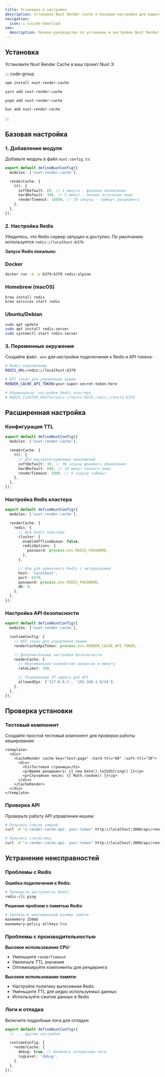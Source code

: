 ```yaml
---
title: Установка и настройка
description: Установка Nuxt Render Cache и базовая настройка для вашего проекта
navigation:
  icon: i-lucide-download
seo:
  description: Полное руководство по установке и настройке Nuxt Render Cache модуля
---
```


## Установка

Установите Nuxt Render Cache в ваш проект Nuxt 3:

::: code-group

```bash [npm]
npm install nuxt-render-cache
```

```bash [yarn]
yarn add nuxt-render-cache
```

```bash [pnpm]
pnpm add nuxt-render-cache
```

```bash [bun]
bun add nuxt-render-cache
```

:::

## Базовая настройка

### 1. Добавление модуля

Добавьте модуль в файл `nuxt.config.ts`:

```typescript [nuxt.config.ts]
export default defineNuxtConfig({
  modules: ['nuxt-render-cache'],

  renderCache: {
    ttl: {
      softDefault: 60, // 1 минута - фоновое обновление
      hardDefault: 300, // 5 минут - полное истечение кеша
      renderTimeout: 10000, // 10 секунд - таймаут рендеринга
    },
  },
});
```

### 2. Настройка Redis

Убедитесь, что Redis сервер запущен и доступен. По умолчанию используется `redis://localhost:6379`.

**Запуск Redis локально:**

### Docker

```bash [Terminal]
docker run -d -p 6379:6379 redis:alpine
```

### Homebrew (macOS)

```bash [Terminal]
brew install redis
brew services start redis
```

### Ubuntu/Debian

```bash [Terminal]
sudo apt update
sudo apt install redis-server
sudo systemctl start redis-server
```

### 3. Переменные окружения

Создайте файл `.env` для настройки подключения к Redis и API токена:

```bash [.env]
# Redis подключение
REDIS_URL=redis://localhost:6379

# API токен для управления кешем
RENDER_CACHE_API_TOKEN=your-super-secret-token-here

# Опционально: настройки Redis кластера
# REDIS_CLUSTER_HOSTS=redis://host1:6379,redis://host2:6379
```

## Расширенная настройка

### Конфигурация TTL

```typescript [nuxt.config.ts]
export default defineNuxtConfig({
  modules: ['nuxt-render-cache'],

  renderCache: {
    ttl: {
      // Для высоконагруженных приложений
      softDefault: 30, // 30 секунд фонового обновления
      hardDefault: 600, // 10 минут полного кеша
      renderTimeout: 5000, // 5 секунд таймаут
    },
  },
});
```

### Настройка Redis кластера

```typescript [nuxt.config.ts]
export default defineNuxtConfig({
  modules: ['nuxt-render-cache'],

  renderCache: {
    redis: {
      // Для Redis кластера
      cluster: {
        enableOfflineQueue: false,
        redisOptions: {
          password: process.env.REDIS_PASSWORD,
        },
      },

      // Или для одиночного Redis с авторизацией
      host: 'localhost',
      port: 6379,
      password: process.env.REDIS_PASSWORD,
      db: 0,
    },
  },
});
```

### Настройка API безопасности

```typescript [nuxt.config.ts]
export default defineNuxtConfig({
  modules: ['nuxt-render-cache'],

  runtimeConfig: {
    // API токен для управления кешем
    renderCacheApiToken: process.env.RENDER_CACHE_API_TOKEN,

    // Дополнительные настройки безопасности
    renderCache: {
      // Максимальное количество запросов в минуту
      rateLimit: 100,

      // Разрешенные IP адреса для API
      allowedIps: ['127.0.0.1', '192.168.1.0/24'],
    },
  },
});
```

## Проверка установки

### Тестовый компонент

Создайте простой тестовый компонент для проверки работы кеширования:

```vue [pages/test.vue]
<template>
  <div>
    <CacheRender cache-key="test:page" :hard-ttl="60" :soft-ttl="30">
      <div>
        <h1>Тестовая страница</h1>
        <p>Время рендеринга: {{ new Date().toISOString() }}</p>
        <p>Случайное число: {{ Math.random() }}</p>
      </div>
    </CacheRender>
  </div>
</template>
```

### Проверка API

Проверьте работу API управления кешем:

```bash [Terminal]
# Получить список ключей
curl -H "x-render-cache-api: your-token" http://localhost:3000/api/render-cache/keys

# Получить статистику
curl -H "x-render-cache-api: your-token" http://localhost:3000/api/render-cache/stats
```

## Устранение неисправностей

### Проблемы с Redis

**Ошибка подключения к Redis:**

```bash [Terminal]
# Проверьте доступность Redis
redis-cli ping
```

**Решение проблем с памятью Redis:**

```bash [redis.conf]
# Увеличьте максимальный размер памяти
maxmemory 256mb
maxmemory-policy allkeys-lru
```

### Проблемы с производительностью

**Высокое использование CPU:**

- Уменьшите `renderTimeout`
- Увеличьте TTL значения
- Оптимизируйте компоненты для рендеринга

**Высокое использование памяти:**

- Настройте политику вытеснения Redis
- Уменьшите TTL для редко используемых данных
- Используйте сжатие данных в Redis

### Логи и отладка

Включите подробные логи для отладки:

```typescript [nuxt.config.ts]
export default defineNuxtConfig({
  // ... другие настройки

  runtimeConfig: {
    renderCache: {
      debug: true, // Включить отладочные логи
      logLevel: 'debug',
    },
  },
});
```
